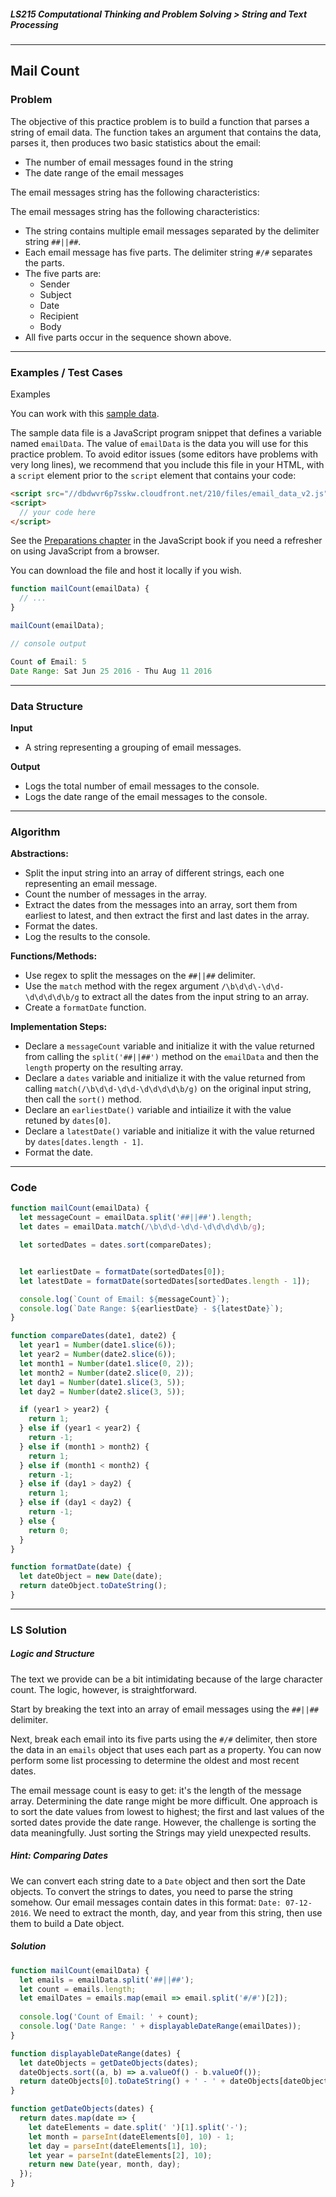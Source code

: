 ##### LS215 Computational Thinking and Problem Solving > String and Text Processing

---

## Mail Count

### Problem

The objective of this practice problem is to build a function that parses a string of email data. The function takes an argument that contains the data, parses it, then produces two basic statistics about the email:

* The number of email messages found in the string
* The date range of the email messages

The email messages string has the following characteristics:

The email messages string has the following characteristics:

- The string contains multiple email messages separated by the delimiter string `##||##`.
- Each email message has five parts. The delimiter string `#/#` separates the parts.
- The five parts are:
  - Sender
  - Subject
  - Date
  - Recipient
  - Body
- All five parts occur in the sequence shown above.

---

### Examples / Test Cases

Examples

You can work with this [sample data](https://dbdwvr6p7sskw.cloudfront.net/210/files/email_data_v2.js).  

The sample data file is a JavaScript program snippet that defines a variable named `emailData`. The value of `emailData` is the data you will use for this practice problem. To avoid editor issues (some editors have problems with very long lines), we recommend that you include this file in your HTML, with a `script` element prior to the `script` element that contains your code:  

```html
<script src="//dbdwvr6p7sskw.cloudfront.net/210/files/email_data_v2.js"></script>
<script>
  // your code here
</script>
```

See the [Preparations chapter](https://launchschool.com/books/javascript/read/preparations#runningjavascript) in the JavaScript book if you need a refresher on using JavaScript from a browser.  

You can download the file and host it locally if you wish.  

```javascript
function mailCount(emailData) {
  // ...
}

mailCount(emailData);

// console output

Count of Email: 5
Date Range: Sat Jun 25 2016 - Thu Aug 11 2016
```

---

### Data Structure

**Input**

* A string representing a grouping of email messages.

**Output**

* Logs the total number of email messages to the console.
* Logs the date range of the email messages to the console.

---

### Algorithm

**Abstractions:**

* Split the input string into an array of different strings, each one representing an email message.
* Count the number of messages in the array.
* Extract the dates from the messages into an array, sort them from earliest to latest, and then extract the first and last dates in the array.
* Format the dates.
* Log the results to the console.

**Functions/Methods:**

* Use regex to split the messages on the `##||##` delimiter.
* Use the `match` method with the regex argument `/\b\d\d\-\d\d-\d\d\d\d\b/g` to extract all the dates from the input string to an array.
* Create a `formatDate` function.

**Implementation Steps:**

* Declare a `messageCount` variable and initialize it with the value returned from calling the `split('##||##')` method on the `emailData` and then the `length` property on the resulting array.
* Declare a `dates` variable and initialize it with the value returned from calling `match(/\b\d\d-\d\d-\d\d\d\d\b/g)` on the original input string, then call the `sort()` method.
* Declare an `earliestDate()` variable and intiailize it with the value retuned by `dates[0]`.
* Declare a `latestDate()` variable and initialize it with the value returned by `dates[dates.length - 1]`.
* Format the date.

---

### Code

```javascript
function mailCount(emailData) {
  let messageCount = emailData.split('##||##').length;
  let dates = emailData.match(/\b\d\d-\d\d-\d\d\d\d\b/g);

  let sortedDates = dates.sort(compareDates);


  let earliestDate = formatDate(sortedDates[0]);
  let latestDate = formatDate(sortedDates[sortedDates.length - 1]);

  console.log(`Count of Email: ${messageCount}`);
  console.log(`Date Range: ${earliestDate} - ${latestDate}`);
}

function compareDates(date1, date2) {
  let year1 = Number(date1.slice(6));
  let year2 = Number(date2.slice(6));
  let month1 = Number(date1.slice(0, 2));
  let month2 = Number(date2.slice(0, 2));
  let day1 = Number(date1.slice(3, 5));
  let day2 = Number(date2.slice(3, 5));

  if (year1 > year2) {
    return 1;
  } else if (year1 < year2) {
    return -1;
  } else if (month1 > month2) {
    return 1;
  } else if (month1 < month2) {
    return -1;
  } else if (day1 > day2) {
    return 1;
  } else if (day1 < day2) {
    return -1;
  } else {
    return 0;
  }
}

function formatDate(date) {
  let dateObject = new Date(date);
  return dateObject.toDateString();
}
```

---

### LS Solution

##### Logic and Structure

The text we provide can be a bit intimidating because of the large character count. The logic, however, is straightforward.  

Start by breaking the text into an array of email messages using the `##||##` delimiter.  

Next, break each email into its five parts using the `#/#` delimiter, then store the data in an `emails` object that uses each part as a property. You can now perform some list processing to determine the oldest and most recent dates.  

The email message count is easy to get: it's the length of the message array. Determining the date range might be more difficult. One approach is to sort the date values from lowest to highest; the first and last values of the sorted dates provide the date range. However, the challenge is sorting the data meaningfully. Just sorting the Strings may yield unexpected results.

##### Hint: Comparing Dates

We can convert each string date to a `Date` object and then sort the Date objects. To convert the strings to dates, you need to parse the string somehow. Our email messages contain dates in this format: `Date: 07-12-2016`. We need to extract the month, day, and year from this string, then use them to build a Date object.  

##### Solution

```javascript
function mailCount(emailData) {
  let emails = emailData.split('##||##');
  let count = emails.length;
  let emailDates = emails.map(email => email.split('#/#')[2]);
  
  console.log('Count of Email: ' + count);
  console.log('Date Range: ' + displayableDateRange(emailDates));
}

function displayableDateRange(dates) {
  let dateObjects = getDateObjects(dates);
  dateObjects.sort((a, b) => a.valueOf() - b.valueOf());
  return dateObjects[0].toDateString() + ' - ' + dateObjects[dateObjects.length - 1].toDateString();
}

function getDateObjects(dates) {
  return dates.map(date => {
    let dateElements = date.split(' ')[1].split('-');
    let month = parseInt(dateElements[0], 10) - 1;
    let day = parseInt(dateElements[1], 10);
    let year = parseInt(dateElements[2], 10);
    return new Date(year, month, day);
  });
}
```



